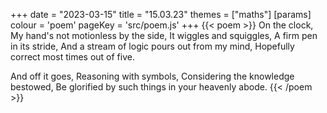 +++
date = "2023-03-15"
title = "15.03.23"
themes = ["maths"]
[params]
  colour = 'poem'
  pageKey = 'src/poem.js'
+++
{{< poem >}}
On the clock,
My hand's not motionless by the side,
It wiggles and squiggles,
A firm pen in its stride,
And a stream of logic pours out from my mind,
Hopefully correct most times out of five.

And off it goes,
Reasoning with symbols,
Considering the knowledge bestowed,
Be glorified by such things in your heavenly abode.
{{< /poem >}}
